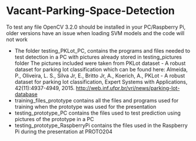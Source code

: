 # Vacant-Parking-Space-Detection
To test any file OpenCV 3.2.0 should be installed in your PC/Raspberry Pi, older versions have an issue when loading SVM models and the code will not work

- The folder testing_PKLot_PC, contains the programs and files needed to test detection in a PC with pictures already stored in testing_pictures folder
	The pictures included were taken from PKLot dataset - A robust dataset for parking lot classification which can be found here:
	Almeida, P., Oliveira, L. S., Silva Jr, E., Britto Jr, A., Koerich, A., PKLot - A robust dataset for parking lot classification, 
	Expert Systems with Applications, 42(11):4937-4949, 2015.
	http://web.inf.ufpr.br/vri/news/parking-lot-database
- training_files_prototype contains all the files and programs used for training when the prototype was used for the presentation
- testing_prototype_PC contains the files used to test prediction using pictures of the prototype in a PC
- testing_prototype_RaspberryPi contains the files used in the Raspberry Pi during the presentation at PROTO204